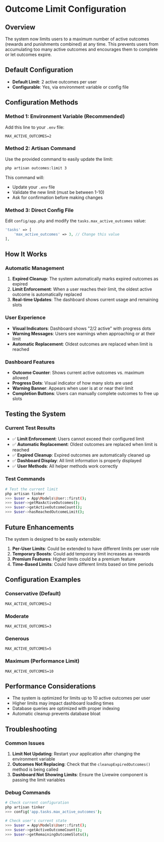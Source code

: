 # Outcome Limit Configuration

## Overview

The system now limits users to a maximum number of active outcomes (rewards and punishments combined) at any time. This prevents users from accumulating too many active outcomes and encourages them to complete or let outcomes expire.

## Default Configuration

- **Default Limit**: 2 active outcomes per user
- **Configurable**: Yes, via environment variable or config file

## Configuration Methods

### Method 1: Environment Variable (Recommended)

Add this line to your `.env` file:

```env
MAX_ACTIVE_OUTCOMES=2
```

### Method 2: Artisan Command

Use the provided command to easily update the limit:

```bash
php artisan outcomes:limit 3
```

This command will:
- Update your `.env` file
- Validate the new limit (must be between 1-10)
- Ask for confirmation before making changes

### Method 3: Direct Config File

Edit `config/app.php` and modify the `tasks.max_active_outcomes` value:

```php
'tasks' => [
    'max_active_outcomes' => 3, // Change this value
],
```

## How It Works

### Automatic Management

1. **Expired Cleanup**: The system automatically marks expired outcomes as expired
2. **Limit Enforcement**: When a user reaches their limit, the oldest active outcome is automatically replaced
3. **Real-time Updates**: The dashboard shows current usage and remaining slots

### User Experience

- **Visual Indicators**: Dashboard shows "2/2 active" with progress dots
- **Warning Messages**: Users see warnings when approaching or at their limit
- **Automatic Replacement**: Oldest outcomes are replaced when limit is reached

### Dashboard Features

- **Outcome Counter**: Shows current active outcomes vs. maximum allowed
- **Progress Dots**: Visual indicator of how many slots are used
- **Warning Banner**: Appears when user is at or near their limit
- **Completion Buttons**: Users can manually complete outcomes to free up slots

## Testing the System

### Current Test Results

- ✅ **Limit Enforcement**: Users cannot exceed their configured limit
- ✅ **Automatic Replacement**: Oldest outcomes are replaced when limit is reached
- ✅ **Expired Cleanup**: Expired outcomes are automatically cleaned up
- ✅ **Dashboard Display**: All limit information is properly displayed
- ✅ **User Methods**: All helper methods work correctly

### Test Commands

```bash
# Test the current limit
php artisan tinker
>>> $user = App\Models\User::first();
>>> $user->getMaxActiveOutcomes();
>>> $user->getActiveOutcomeCount();
>>> $user->hasReachedOutcomeLimit();
```

## Future Enhancements

The system is designed to be easily extensible:

1. **Per-User Limits**: Could be extended to have different limits per user role
2. **Temporary Boosts**: Could add temporary limit increases as rewards
3. **Premium Features**: Higher limits could be a premium feature
4. **Time-Based Limits**: Could have different limits based on time periods

## Configuration Examples

### Conservative (Default)
```env
MAX_ACTIVE_OUTCOMES=2
```

### Moderate
```env
MAX_ACTIVE_OUTCOMES=3
```

### Generous
```env
MAX_ACTIVE_OUTCOMES=5
```

### Maximum (Performance Limit)
```env
MAX_ACTIVE_OUTCOMES=10
```

## Performance Considerations

- The system is optimized for limits up to 10 active outcomes per user
- Higher limits may impact dashboard loading times
- Database queries are optimized with proper indexing
- Automatic cleanup prevents database bloat

## Troubleshooting

### Common Issues

1. **Limit Not Updating**: Restart your application after changing the environment variable
2. **Outcomes Not Replacing**: Check that the `cleanupExpiredOutcomes()` method is being called
3. **Dashboard Not Showing Limits**: Ensure the Livewire component is passing the limit variables

### Debug Commands

```bash
# Check current configuration
php artisan tinker
>>> config('app.tasks.max_active_outcomes');

# Check user's current state
>>> $user = App\Models\User::first();
>>> $user->getActiveOutcomeCount();
>>> $user->getRemainingOutcomeSlots();
```
